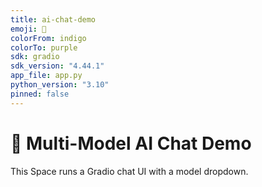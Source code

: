 ```yaml
---
title: ai-chat-demo
emoji: 🔮
colorFrom: indigo
colorTo: purple
sdk: gradio
sdk_version: "4.44.1"
app_file: app.py
python_version: "3.10"
pinned: false
---
```


# 🔮 Multi-Model AI Chat Demo

This Space runs a Gradio chat UI with a model dropdown.